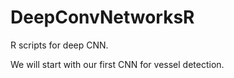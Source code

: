 # DeepConvNetworksR
R scripts for deep CNN.

We will start with our first CNN for vessel detection.
